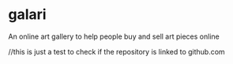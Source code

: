 # galari
An online art gallery to help people buy and sell art pieces online



//this is just a test to check if the repository is linked to github.com